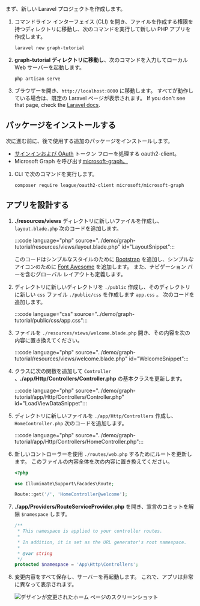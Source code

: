 <!-- markdownlint-disable MD002 MD041 -->

まず、新しい Laravel プロジェクトを作成します。

1. コマンドライン インターフェイス (CLI) を開き、ファイルを作成する権限を持つディレクトリに移動し、次のコマンドを実行して新しい PHP アプリを作成します。

    ```Shell
    laravel new graph-tutorial
    ```

1. **graph-tutorial ディレクトリに移動し**、次のコマンドを入力してローカル Web サーバーを起動します。

    ```Shell
    php artisan serve
    ```

1. ブラウザーを開き、`http://localhost:8000` に移動します。 すべてが動作している場合は、既定の Laravel ページが表示されます。 If you don't see that page, check the [Laravel docs](https://laravel.com/docs/8.x).

## <a name="install-packages"></a>パッケージをインストールする

次に進む前に、後で使用する追加のパッケージをインストールします。

- [サインインおよび OAuth](https://github.com/thephpleague/oauth2-client) トークン フローを処理する oauth2-client。
- Microsoft Graph を呼び出す[microsoft-graph。](https://github.com/microsoftgraph/msgraph-sdk-php)

1. CLI で次のコマンドを実行します。

    ```Shell
    composer require league/oauth2-client microsoft/microsoft-graph
    ```

## <a name="design-the-app"></a>アプリを設計する

1. **./resources/views** ディレクトリに新しいファイルを作成し、 `layout.blade.php` 次のコードを追加します。

    :::code language="php" source="../demo/graph-tutorial/resources/views/layout.blade.php" id="LayoutSnippet":::

    このコードはシンプルなスタイルのために [Bootstrap](http://getbootstrap.com/) を追加し、シンプルなアイコンのために [Font Awesome](https://fontawesome.com/) を追加します。 また、ナビゲーション バーを含むグローバル レイアウトも定義します。

1. ディレクトリに新しいディレクトリを `./public` 作成し、そのディレクトリに新しい `css` ファイル `./public/css` を作成します `app.css` 。 次のコードを追加します。

    :::code language="css" source="../demo/graph-tutorial/public/css/app.css":::

1. ファイルを `./resources/views/welcome.blade.php` 開き、その内容を次の内容に置き換えてください。

    :::code language="php" source="../demo/graph-tutorial/resources/views/welcome.blade.php" id="WelcomeSnippet":::

1. クラスに次の関数を追加して `Controller` **、./app/Http/Controllers/Controller.php** の基本クラスを更新します。

    :::code language="php" source="../demo/graph-tutorial/app/Http/Controllers/Controller.php" id="LoadViewDataSnippet":::

1. ディレクトリに新しいファイルを `./app/Http/Controllers` 作成し、 `HomeController.php` 次のコードを追加します。

    :::code language="php" source="../demo/graph-tutorial/app/Http/Controllers/HomeController.php":::

1. 新しいコントローラーを使用 `./routes/web.php` するためにルートを更新します。 このファイルの内容全体を次の内容に置き換えてください。

    ```php
    <?php

    use Illuminate\Support\Facades\Route;

    Route::get('/', 'HomeController@welcome');
    ```

1. **./app/Providers/RouteServiceProvider.php** を開き、宣言のコミットを解除 `$namespace` します。

    ```php
    /**
     * This namespace is applied to your controller routes.
     *
     * In addition, it is set as the URL generator's root namespace.
     *
     * @var string
     */
    protected $namespace = 'App\Http\Controllers';
    ```

1. 変更内容をすべて保存し、サーバーを再起動します。 これで、アプリは非常に異なって表示されます。

    ![デザインが変更されたホーム ページのスクリーンショット](./images/create-app-01.png)

